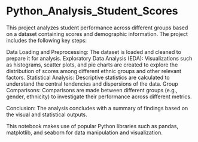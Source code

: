 # Python_Analysis_Student_Scores

This project analyzes student performance across different groups based on a dataset containing scores and demographic information. The project includes the following key steps:

Data Loading and Preprocessing: The dataset is loaded and cleaned to prepare it for analysis.
Exploratory Data Analysis (EDA): Visualizations such as histograms, scatter plots, and pie charts are created to explore the distribution of scores among different ethnic groups and other relevant factors.
Statistical Analysis: Descriptive statistics are calculated to understand the central tendencies and dispersions of the data.
Group Comparisons: Comparisons are made between different groups (e.g., gender, ethnicity) to investigate their performance across different metrics.

Conclusion: The analysis concludes with a summary of findings based on the visual and statistical outputs.

This notebook makes use of popular Python libraries such as pandas, matplotlib, and seaborn for data manipulation and visualization.
